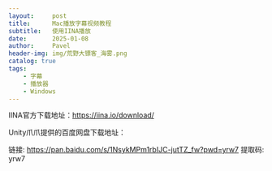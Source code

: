 ```yaml
---
layout:     post
title:      Mac播放字幕视频教程
subtitle:   使用IINA播放
date:       2025-01-08
author:     Pavel
header-img: img/荒野大镖客_海雾.png
catalog: true
tags:
    - 字幕
    - 播放器
    - Windows
---
```


IINA官方下载地址：https://iina.io/download/

Unity爪爪提供的百度网盘下载地址：

链接: https://pan.baidu.com/s/1NsykMPm1rbIJC-jutTZ_fw?pwd=yrw7 提取码: yrw7







